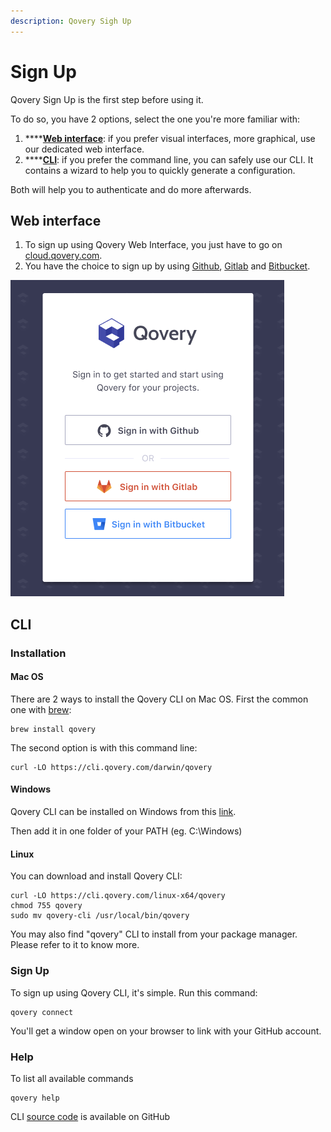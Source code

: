 ```yaml
---
description: Qovery Sigh Up
---
```


# Sign Up

Qovery Sign Up is the first step before using it.

To do so, you have 2 options, select the one you're more familiar with:

1. \*\*\*\*[**Web interface**](sign-up.md#web-interface): if you prefer visual interfaces, more graphical, use our dedicated web interface.
2. \*\*\*\*[**CLI**](sign-up.md#cli): if you prefer the command line, you can safely use our CLI. It contains a wizard to help you to quickly generate a configuration.

Both will help you to authenticate and do more afterwards.

## Web interface

1. To sign up using Qovery Web Interface, you just have to go on [cloud.qovery.com](https://cloud.qovery.com).
2. You have the choice to sign up by using [Github](https://github.com/), [Gitlab](https://www.gitlab.com/) and [Bitbucket](https://bitbucket.org/).

![](../.gitbook/assets/q-register.png)

## CLI

### Installation

#### Mac OS

There are 2 ways to install the Qovery CLI on Mac OS. First the common one with [brew](https://brew.sh/):

```text
brew install qovery
```

The second option is with this command line:

```text
curl -LO https://cli.qovery.com/darwin/qovery
```

#### Windows

Qovery CLI can be installed on Windows from this [link](https://cli.qovery.com/windows/qovery).

Then add it in one folder of your PATH \(eg. C:\Windows\)

#### Linux

You can download and install Qovery CLI:

```text
curl -LO https://cli.qovery.com/linux-x64/qovery
chmod 755 qovery
sudo mv qovery-cli /usr/local/bin/qovery
```

You may also find "qovery" CLI to install from your package manager. Please refer to it to know more.

### Sign Up

To sign up using Qovery CLI, it's simple. Run this command:

```text
qovery connect
```

You'll get a window open on your browser to link with your GitHub account.

### Help

To list all available commands

```text
qovery help
```

CLI [source code](https://github.com/Qovery/qovery-cli) is available on GitHub

